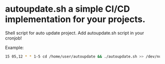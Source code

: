 # autoupdate.sh a simple CI/CD implementation for your projects.
Shell script for auto update project. Add autoupdate.sh script in your cronjob!  

Example:
```bash
15 05,12 * * 1-5 cd /home/user/autoupdate && ./autoupdate.sh >> /dev/null 2>&1
```
